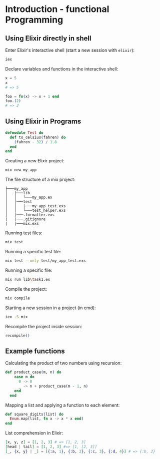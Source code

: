# Introduction - functional Programming

## Using Elixir directly in shell
Enter Elixir's interactive shell (start a new session with `elixir`):
```bash
iex
```

Declare variables and functions in the interactive shell:
```elixir
x = 5
x
# => 5

foo = fn(x) -> x + 1 end
foo.(2)
# => 3
```

## Using Elixir in Programs
```elixir
defmodule Test do
  def to_celsius(fahren) do
    (fahren - 32) / 1.8
  end
end
```

Creating a new Elixir project:
```bash
mix new my_app
```

The file structure of a mix project:
```
├───my_app
│   ├───lib
│   │   └───my_app.ex
│   │───test
│   │   ├───my_app_test.exs
│   │   └───test_helper.exs
│   |───.formatter.exs
|   |───.gitignore
|   |───mix.exs
```
Running test files:
```bash
mix test
```

Running a specific test file:
```bash
mix test --only test/my_app_test.exs
```

Running a specific file:
```bash
mix run lib\task1.ex
```

Compile the project:
```bash
mix compile
```

Starting a new session in a project (in cmd):
```bash
iex -S mix
```

Recompile the project inside session:
```elixir
recompile()
```


## Example functions
Calculating the product of two numbers using recursion:
```elixir
def product_case(m, n) do
    case m do
      0 -> 0
      _ -> n + product_case(m - 1, n)
    end
  end
```

Mapping a list and applying a function to each element:
```elixir
def square_digits(list) do
  Enum.map(list, fn x -> x * x end)
end
```

List comprehension in Elixir:
```elixir
[x, y, z] = [1, 2, 3] # => [1, 2, 3]
[head | tail] = [1, 2, 3] #=> [1, [2, 3]]
[_, {x, y} | _] = [{:a, 1}, {:b, 2}, {:c, 3}, {:d, 4}] # => {:b, 2}
```